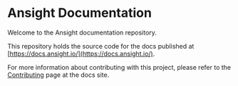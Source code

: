 

# Ansight Documentation

Welcome to the Ansight documentation repository.

This repository holds the source code for the docs published at [https://docs.ansight.io/](https://docs.ansight.io/).

For more information about contributing with this project, please refer to the [Contributing](https://docs.ansight.io/contributing/) page at the docs site.
